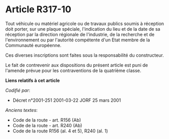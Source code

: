 # Article R317-10

Tout véhicule ou matériel agricole ou de travaux publics soumis à réception doit porter, sur une plaque spéciale,
l'indication du lieu et de la date de sa réception par la direction régionale de l'industrie, de la recherche et de
l'environnement ou par l'autorité compétente d'un Etat membre de la Communauté européenne.

Ces diverses inscriptions sont faites sous la responsabilité du constructeur.

Le fait de contrevenir aux dispositions du présent article est puni de l'amende prévue pour les contraventions de la
quatrième classe.

**Liens relatifs à cet article**

_Codifié par_:

  - Décret n°2001-251 2001-03-22 JORF 25 mars 2001

_Anciens textes_:

  - Code de la route - art. R156 (Ab)
  - Code de la route - art. R240 (Ab)
  - Code de la route R156 (al. 4 et 5), R240 (al. 1)
